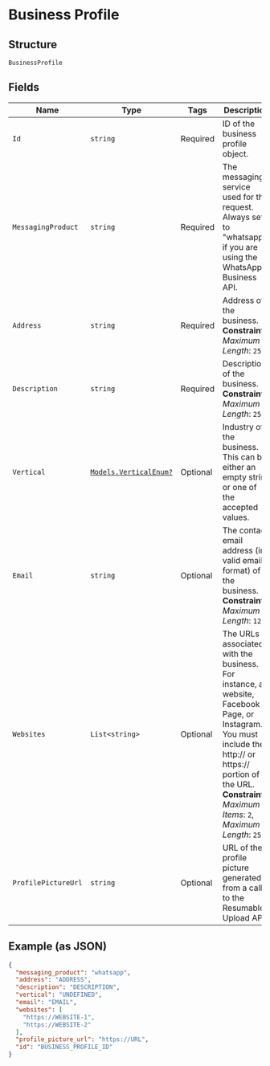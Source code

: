 
# Business Profile

## Structure

`BusinessProfile`

## Fields

| Name | Type | Tags | Description |
|  --- | --- | --- | --- |
| `Id` | `string` | Required | ID of the business profile object. |
| `MessagingProduct` | `string` | Required | The messaging service used for the request. Always set it to "whatsapp" if you are using the WhatsApp Business API. |
| `Address` | `string` | Required | Address of the business.<br>**Constraints**: *Maximum Length*: `256` |
| `Description` | `string` | Required | Description of the business.<br>**Constraints**: *Maximum Length*: `256` |
| `Vertical` | [`Models.VerticalEnum?`](../../doc/models/vertical-enum.md) | Optional | Industry of the business. This can be either an empty string or one of the accepted values. |
| `Email` | `string` | Optional | The contact email address (in valid email format) of the business.<br>**Constraints**: *Maximum Length*: `128` |
| `Websites` | `List<string>` | Optional | The URLs associated with the business. For instance, a website, Facebook Page, or Instagram. You must include the http:// or https:// portion of the URL.<br>**Constraints**: *Maximum Items*: `2`, *Maximum Length*: `256` |
| `ProfilePictureUrl` | `string` | Optional | URL of the profile picture generated from a call to the Resumable Upload API. |

## Example (as JSON)

```json
{
  "messaging_product": "whatsapp",
  "address": "ADDRESS",
  "description": "DESCRIPTION",
  "vertical": "UNDEFINED",
  "email": "EMAIL",
  "websites": [
    "https://WEBSITE-1",
    "https://WEBSITE-2"
  ],
  "profile_picture_url": "https://URL",
  "id": "BUSINESS_PROFILE_ID"
}
```

